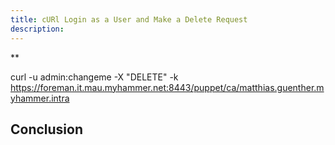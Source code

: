 ```yaml
---
title: cURl Login as a User and Make a Delete Request
description:
---
```

**

curl -u admin:changeme -X "DELETE" -k
https://foreman.it.mau.myhammer.net:8443/puppet/ca/matthias.guenther.myhammer.intra
## Conclusion


